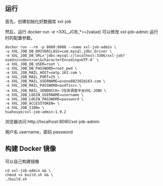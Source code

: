 ## 运行

首先，创建初始化好数据库 xxl-job

然后，运行 docker run -e <XXL_JOB_*>=[value] 可以修改 xxl-job-admin 运行时的配置参数。

```
docker run --rm -p 8080:8080 --name xxl-job-admin \
-e XXL_JOB_DB_DRIVERCLASS=com.mysql.jdbc.Driver \
-e XXL_JOB_DB_URL='jdbc:mysql://localhost:3306/xxl-job?useUnicode=true\&characterEncoding=UTF-8' \
-e XXL_JOB_DB_USER=root \
-e XXL_JOB_DB_PASSWORD=root_pwd \
-e XXL_JOB_MAIL_HOST=smtp.163.com \
-e XXL_JOB_MAIL_PORT=25 \
-e XXL_JOB_MAIL_USERNAME=ovono802302@163.com \
-e XXL_JOB_MAIL_PASSWORD=asdfzxcv \
-e XXL_JOB_MAIL_SENDNICK=《任务调度平台XXL-JOB》 \
-e XXL_JOB_LOGIN_USERNAME=username \
-e XXL_JOB_LOGIN_PASSWORD=password \
-e XXL_JOB_ACCESSTOKEN= \
-e XXL_JOB_I18N= \
huahouye/xxl-job-admin:1.9.2
```

浏览器访问 http://localhost:8080/xxl-job-admin

用户名 username，密码 password

## 构建 Docker 镜像

可以自己构建镜像

```
cd xxl-job-admin && \
chmod +x build.sh && \
./build.sh
```
